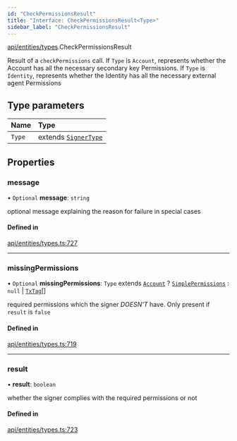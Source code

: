 ```yaml
---
id: "CheckPermissionsResult"
title: "Interface: CheckPermissionsResult<Type>"
sidebar_label: "CheckPermissionsResult"
---
```


[api/entities/types](../../../../../modules/API/Entities/Types/Types.md).CheckPermissionsResult

Result of a `checkPermissions` call. If `Type` is `Account`, represents whether the Account
  has all the necessary secondary key Permissions. If `Type` is `Identity`, represents whether the
  Identity has all the necessary external agent Permissions

## Type parameters

| Name | Type |
| :------ | :------ |
| `Type` | extends [`SignerType`](../../../../../enums/API/Entities/Types/SignerType/SignerType.md) |

## Properties

### message

• `Optional` **message**: `string`

optional message explaining the reason for failure in special cases

#### Defined in

[api/entities/types.ts:727](https://github.com/PolymeshAssociation/polymesh-sdk/blob/5b946f904/src/api/entities/types.ts#L727)

___

### missingPermissions

• `Optional` **missingPermissions**: `Type` extends [`Account`](../../../../../enums/API/Entities/Types/SignerType/SignerType.md#account) ? [`SimplePermissions`](../SimplePermissions/SimplePermissions.md) : ``null`` \| [`TxTag`](../../../../../modules/Generated/Types/Types.md#txtag)[]

required permissions which the signer *DOESN'T* have. Only present if `result` is `false`

#### Defined in

[api/entities/types.ts:719](https://github.com/PolymeshAssociation/polymesh-sdk/blob/5b946f904/src/api/entities/types.ts#L719)

___

### result

• **result**: `boolean`

whether the signer complies with the required permissions or not

#### Defined in

[api/entities/types.ts:723](https://github.com/PolymeshAssociation/polymesh-sdk/blob/5b946f904/src/api/entities/types.ts#L723)
